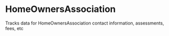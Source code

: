 HomeOwnersAssociation
=====================

Tracks data for HomeOwnersAssociation contact information, assessments, fees, etc
